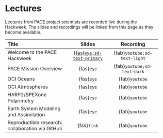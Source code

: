 # Lectures

Lectures from PACE project scientists are recorded live during the Hackweek. The slides
and recordings will be linked from this page as they become available.

| Title | Slides | Recording |
| :---- | :----: | :-------: |
| Welcome to the PACE Hackweek | [{fas}`eye;sd-text-primary`][welcome] | {fab}`youtube;sd-text-light` |
| PACE Mission Overview                  | {fas}`eye` | {fab}`youtube;sd-text-dark` |
| OCI Oceans                             | {fas}`eye` | {fab}`youtube` |
| OCI Atmospheres                        | {fas}`eye` | {fab}`youtube` |
| HARP2/SPEXone Polarimetry              | {fas}`eye` | {fab}`youtube` |
| Earth System Modeling and Assimilation | {fas}`eye` | {fab}`youtube` |
| Reproductible research: collaboration via GitHub  | {fas}`link` | {fab}`youtube` |


[welcome]:https://docs.google.com/presentation/d/1BZ1t-3GsQ8d6ZeMfittVVJcwt4CPEUOAIeQgCfQTWcs/present?usp=sharing